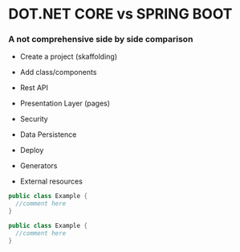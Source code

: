# DOT.NET CORE vs SPRING BOOT
### A not comprehensive side by side comparison



* Create a project  (skaffolding)

* Add class/components

* Rest API

* Presentation Layer (pages)

* Security

* Data Persistence

* Deploy

* Generators

* External resources
```java
public class Example {
  //comment here
}
```


```c#
public class Example {
  //comment here
}

